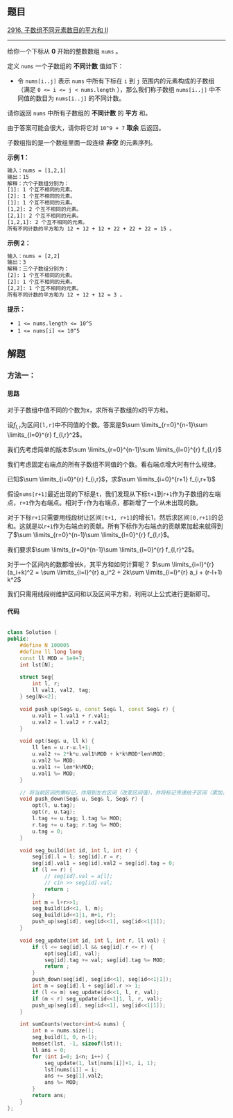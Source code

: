 ## 题目

[2916. 子数组不同元素数目的平方和 II](https://leetcode.cn/problems/subarrays-distinct-element-sum-of-squares-ii/description/)

---

给你一个下标从 **0** 开始的整数数组 `nums` 。

定义 `nums` 一个子数组的 **不同计数** 值如下：

-   令 `nums[i..j]` 表示 `nums` 中所有下标在 `i` 到 `j` 范围内的元素构成的子数组（满足 `0 <= i <= j < nums.length` ），那么我们称子数组 `nums[i..j]` 中不同值的数目为 `nums[i..j]` 的不同计数。

请你返回 `nums` 中所有子数组的 **不同计数** 的 **平方** 和。

由于答案可能会很大，请你将它对 `10^9 + 7` **取余** 后返回。

子数组指的是一个数组里面一段连续 **非空** 的元素序列。

  

**示例 1：**

```txt
输入：nums = [1,2,1]
输出：15
解释：六个子数组分别为：
[1]: 1 个互不相同的元素。
[2]: 1 个互不相同的元素。
[1]: 1 个互不相同的元素。
[1,2]: 2 个互不相同的元素。
[2,1]: 2 个互不相同的元素。
[1,2,1]: 2 个互不相同的元素。
所有不同计数的平方和为 12 + 12 + 12 + 22 + 22 + 22 = 15 。
```

**示例 2：**

```txt
输入：nums = [2,2]
输出：3
解释：三个子数组分别为：
[2]: 1 个互不相同的元素。
[2]: 1 个互不相同的元素。
[2,2]: 1 个互不相同的元素。
所有不同计数的平方和为 12 + 12 + 12 = 3 。
```
  

**提示：**

-   `1 <= nums.length <= 10^5`
-   `1 <= nums[i] <= 10^5`

  

## 解题

### 方法一：

#### 思路


对于子数组中值不同的个数为x，求所有子数组的x的平方和。

设$f_{l,r}$为区间`[l,r]`中不同值的个数。答案是$\sum \limits_{r=0}^{n-1}\sum \limits_{l=0}^{r} f_{l,r}^2$。

我们先考虑简单的版本$\sum \limits_{r=0}^{n-1}\sum \limits_{l=0}^{r} f_{l,r}$

我们考虑固定右端点的所有子数组不同值的个数。看右端点增大时有什么规律。

已知$\sum \limits_{i=0}^{r} f_{i,r}$，求$\sum \limits_{i=0}^{r+1} f_{i,r+1}$

假设`nums[r+1]`最近出现的下标是`t`，我们发现从下标`t+1`到`r+1`作为子数组的左端点，`r+1`作为右端点。相对于`r`作为右端点，都新增了一个从未出现的数。

对于下标`r+1`只需要用线段树让区间`[t+1, r+1]`的增长1，然后求区间`[0,r+1]`的总和。这就是以`r+1`作为右端点的贡献。所有下标作为右端点的贡献累加起来就得到了$\sum \limits_{r=0}^{n-1}\sum \limits_{l=0}^{r} f_{l,r}$。

我们要求$\sum \limits_{r=0}^{n-1}\sum \limits_{l=0}^{r} f_{l,r}^2$。

对于一个区间内的数都增长k，其平方和如何计算呢？
$\sum \limits_{i=l}^{r} (a_i+k)^2 = \sum \limits_{i=l}^{r} a_i^2 + 2k\sum \limits_{i=l}^{r} a_i + (r-l+1) k^2$

我们只需用线段树维护区间和以及区间平方和，利用以上公式进行更新即可。

#### 代码

```C++

class Solution {
public:
    #define N 100005
    #define ll long long
    const ll MOD = 1e9+7;
    int lst[N];

    struct Seg{
        int l, r;
        ll val1, val2, tag;
    } seg[N<<2];

    void push_up(Seg& u, const Seg& l, const Seg& r) {
        u.val1 = l.val1 + r.val1;
        u.val2 = l.val2 + r.val2;
    }

    void opt(Seg& u, ll k) {
        ll len = u.r-u.l+1;
        u.val2 += 2*k*u.val1%MOD + k*k%MOD*len%MOD;
        u.val2 %= MOD;
        u.val1 += len*k%MOD;
        u.val1 %= MOD;
    }

    // 将当前区间的懒标记，作用到左右区间（改变区间值），并将标记传递给子区间（累加，子区间可能存在未传递的懒标记），删除当前区间的懒标记。
    void push_down(Seg& u, Seg& l, Seg& r) { 
        opt(l, u.tag);
        opt(r, u.tag);
        l.tag += u.tag; l.tag %= MOD;
        r.tag += u.tag; r.tag %= MOD;
        u.tag = 0;
    }

    void seg_build(int id, int l, int r) {
        seg[id].l = l; seg[id].r = r;
        seg[id].val1 = seg[id].val2 = seg[id].tag = 0;
        if (l == r) {
            // seg[id].val = a[l];
            // cin >> seg[id].val;
            return ;
        }
        int m = l+r>>1;
        seg_build(id<<1, l, m);
        seg_build(id<<1|1, m+1, r);
        push_up(seg[id], seg[id<<1], seg[id<<1|1]);
    }

    void seg_update(int id, int l, int r, ll val) {
        if (l <= seg[id].l && seg[id].r <= r) {
            opt(seg[id], val);
            seg[id].tag += val; seg[id].tag %= MOD;
            return ;
        }
        push_down(seg[id], seg[id<<1], seg[id<<1|1]);
        int m = seg[id].l + seg[id].r >> 1;
        if (l <= m) seg_update(id<<1, l, r, val);
        if (m < r) seg_update(id<<1|1, l, r, val);
        push_up(seg[id], seg[id<<1], seg[id<<1|1]);
    }

    int sumCounts(vector<int>& nums) {
        int n = nums.size();
        seg_build(1, 0, n-1);
        memset(lst, -1, sizeof(lst));
        ll ans = 0;
        for (int i=0; i<n; i++) {
            seg_update(1, lst[nums[i]]+1, i, 1);
            lst[nums[i]] = i;
            ans += seg[1].val2;
            ans %= MOD;
        }
        return ans;
    }
};
```

